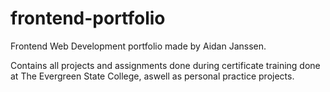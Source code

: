 # frontend-portfolio
Frontend Web Development portfolio made by Aidan Janssen.

Contains all projects and assignments done during certificate training done at The Evergreen State College, aswell as personal practice projects.
